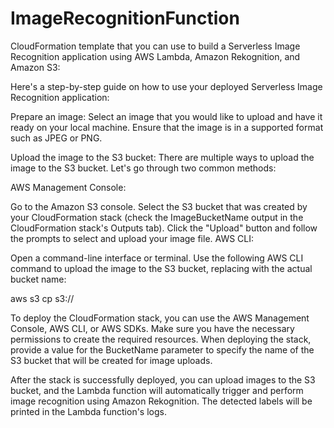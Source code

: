 # ImageRecognitionFunction
CloudFormation template that you can use to build a Serverless Image Recognition application using AWS Lambda, Amazon Rekognition, and Amazon S3:

Here's a step-by-step guide on how to use your deployed Serverless Image Recognition application:

Prepare an image: Select an image that you would like to upload and have it ready on your local machine. Ensure that the image is in a supported format such as JPEG or PNG.

Upload the image to the S3 bucket: There are multiple ways to upload the image to the S3 bucket. Let's go through two common methods:

AWS Management Console:

Go to the Amazon S3 console.
Select the S3 bucket that was created by your CloudFormation stack (check the ImageBucketName output in the CloudFormation stack's Outputs tab).
Click the "Upload" button and follow the prompts to select and upload your image file.
AWS CLI:

Open a command-line interface or terminal.
Use the following AWS CLI command to upload the image to the S3 bucket, replacing <your-bucket-name> with the actual bucket name:

aws s3 cp <path-to-your-image-file> s3://<your-bucket-name>

To deploy the CloudFormation stack, you can use the AWS Management Console, AWS CLI, or AWS SDKs. Make sure you have the necessary permissions to create the required resources. When deploying the stack, provide a value for the BucketName parameter to specify the name of the S3 bucket that will be created for image uploads.

After the stack is successfully deployed, you can upload images to the S3 bucket, and the Lambda function will automatically trigger and perform image recognition using Amazon Rekognition. The detected labels will be printed in the Lambda function's logs.

